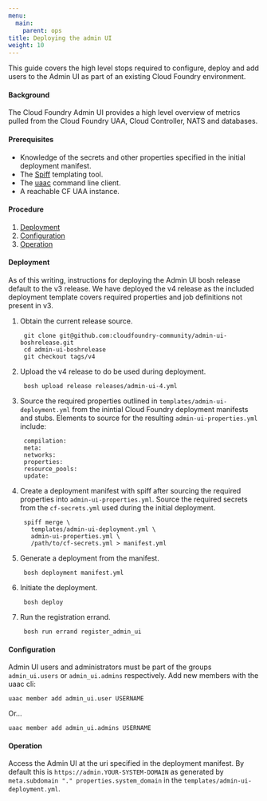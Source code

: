 ```yaml
---
menu:
  main:
    parent: ops
title: Deploying the admin UI
weight: 10
---
```


This guide covers the high level stops required to configure, deploy and add users to the Admin UI as part of an existing Cloud Foundry environment.

#### Background

The Cloud Foundry Admin UI provides a high level overview of metrics pulled from the Cloud Foundry UAA, Cloud Controller, NATS and databases.

#### Prerequisites

- Knowledge of the secrets and other properties specified in the initial deployment manifest.
- The [Spiff](https://github.com/cloudfoundry-incubator/spiff) templating tool.
- The [uaac](https://github.com/cloudfoundry/cf-uaac) command line client.
- A reachable CF UAA instance.

#### Procedure

1. [Deployment](#deployment)
1. [Configuration](#configuration)
1. [Operation](#operation)

#### Deployment

As of this writing, instructions for deploying the Admin UI bosh release default to the v3 release.  We have deployed the v4 release as the included deployment template covers required properties and job definitions not present in v3.

1. Obtain the current release source.

		git clone git@github.com:cloudfoundry-community/admin-ui-boshrelease.git
		cd admin-ui-boshrelease
		git checkout tags/v4

1. Upload the v4 release to do be used during deployment.

		bosh upload release releases/admin-ui-4.yml

1. Source the required properties outlined in `templates/admin-ui-deployment.yml` from the inintial Cloud Foundry deployment manifests and stubs. Elements to source for the resulting `admin-ui-properties.yml` include:

		compilation:
		meta:
		networks:
		properties:
		resource_pools:
		update:

1. Create a deployment manifest with spiff after sourcing the required properties into `admin-ui-properties.yml`. Source the required secrets from the `cf-secrets.yml` used during the initial deployment.

		spiff merge \
		  templates/admin-ui-deployment.yml \
		  admin-ui-properties.yml \
		  /path/to/cf-secrets.yml > manifest.yml

1. Generate a deployment from the manifest.

		bosh deployment manifest.yml

1. Initiate the deployment.

		bosh deploy 

1. Run the registration errand.

		bosh run errand register_admin_ui

#### Configuration

Admin UI users and administrators must be part of the groups `admin_ui.users` or `admin_ui.admins` respectively.  Add new members with the uaac cli:

	uaac member add admin_ui.user USERNAME
	
Or...

	uaac member add admin_ui.admins USERNAME
	

#### Operation

Access the Admin UI at the uri specified in the deployment manifest. By default this is `https://admin.YOUR-SYSTEM-DOMAIN` as generated by `meta.subdomain "." properties.system_domain` in the `templates/admin-ui-deployment.yml`.
